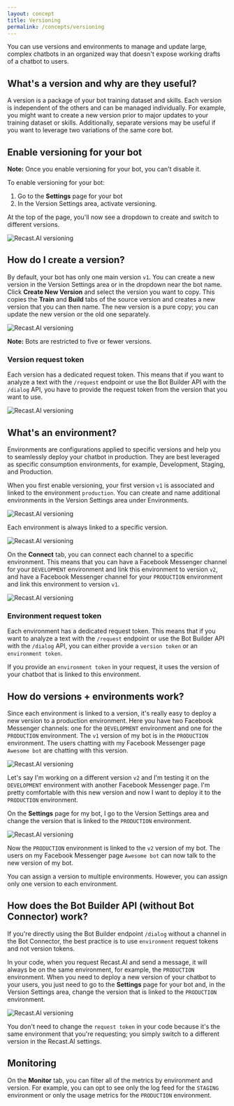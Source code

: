 ```yaml
---
layout: concept
title: Versioning
permalink: /concepts/versioning
---
```


You can use versions and environments to manage and update large, complex chatbots in an organized way that doesn't expose working drafts of a chatbot to users. 

## What's a version and why are they useful?

A version is a package of your bot training dataset and skills. Each version is independent of the others and can be managed individually. For example, you might want to create a new version prior to major updates to your training dataset or skills. Additionally, separate versions may be useful if you want to leverage two variations of the same core bot. 

## Enable versioning for your bot

**Note:** Once you enable versioning for your bot, you can't disable it.

To enable versioning for your bot:
1. Go to the **Settings** page for your bot
2. In the Version Settings area, activate versioning.

At the top of the page, you'll now see a dropdown to create and switch to different versions.

![Recast.AI versioning](https://cdn.recast.ai/man/monitoring/versioning-activation.png)

## How do I create a version?

By default, your bot has only one main version `v1`. You can create a new version in the Version Settings area or in the dropdown near the bot name. Click **Create New Version** and select the version you want to copy. This copies the **Train** and **Build** tabs of the source version and creates a new version that you can then name. The new version is a pure copy; you can update the new version or the old one separately.

![Recast.AI versioning](https://cdn.recast.ai/man/monitoring/versioning-new-version.png)

**Note:** Bots are restricted to five or fewer versions.

### Version request token

Each version has a dedicated request token. This means that if you want to analyze a text with the `/request` endpoint or use the Bot Builder API with the `/dialog` API, you have to provide the request token from the version that you want to use.

![Recast.AI versioning](https://cdn.recast.ai/man/monitoring/versioning-tokens.png)

## What's an environment?

Environments are configurations applied to specific versions and help you to seamlessly deploy your chatbot in production. They are best leveraged as specific consumption environments, for example, Development, Staging, and Production.

When you first enable versioning, your first version `v1` is associated and linked to the environment `production`. You can create and name additional environments in the Version Settings area under Environments.

![Recast.AI versioning](https://cdn.recast.ai/man/monitoring/versionings-envs.png)

Each environment is always linked to a specific version.

![Recast.AI versioning](https://cdn.recast.ai/man/monitoring/versioning-env-version.png)

On the **Connect** tab, you can connect each channel to a specific environment. This means that you can have a Facebook Messenger channel for your `DEVELOPMENT` environment and link this environment to version `v2`, and have a Facebook Messenger channel for your `PRODUCTION` environment and link this environment to version `v1`. 

![Recast.AI versioning](https://cdn.recast.ai/man/monitoring/versioning-chanels.png)

### Environment request token

Each environment has a dedicated request token. This means that if you want to analyze a text with the `/request` endpoint or use the Bot Builder API with the `/dialog` API, you can either provide a `version token` or an `environment token`.

If you provide an `environment token` in your request, it uses the version of your chatbot that is linked to this environment.

## How do versions + environments work?

Since each environment is linked to a version, it's really easy to deploy a new version to a production environment.
Here you have two Facebook Messenger channels: one for the `DEVELOPMENT` environment and one for the `PRODUCTION` environment. The `v1` version of my bot is in the `PRODUCTION` environment. The users chatting with my Facebook Messenger page `Awesome bot` are chatting with this version.

![Recast.AI versioning](https://cdn.recast.ai/man/monitoring/versioning-messenger.png)

Let's say I'm working on a different version `v2` and I'm testing it on the `DEVELOPMENT` environment with another Facebook Messenger page. I'm pretty comfortable with this new version and now I want to deploy it to the `PRODUCTION` environment.

On the **Settings** page for my bot, I go to the Version Settings area and change the version that is linked to the `PRODUCTION` environment.

![Recast.AI versioning](https://cdn.recast.ai/man/monitoring/versioning-deploy.png)

Now the `PRODUCTION` environment is linked to the `v2` version of my bot. The users on my Facebook Messenger page `Awesome bot` can now talk to the new version of my bot.

You can assign a version to multiple environments. However, you can assign only one version to each environment.


## How does the Bot Builder API (without Bot Connector) work?

If you're directly using the Bot Builder endpoint `/dialog` without a channel in the Bot Connector, the best practice is to use `environment` request tokens and not version tokens.

In your code, when you request Recast.AI and send a message, it will always be on the same environment, for example, the `PRODUCTION` environment. When you need to deploy a new version of your chatbot to your users, you just need to go to the **Settings** page for your bot and, in the Version Settings area, change the version that is linked to the `PRODUCTION` environment.

![Recast.AI versioning](https://cdn.recast.ai/man/monitoring/versioning-deploy.png)

You don't need to change the `request token` in your code because it's the same environment that you're requesting; you simply switch to a different version in the Recast.AI settings.


## Monitoring

On the **Monitor** tab, you can filter all of the metrics by environment and version. For example, you can opt to see only the log feed for the `STAGING` environment or only the usage metrics for the `PRODUCTION` environment.
